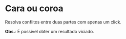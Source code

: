 # Cara ou coroa

Resolva conflitos entre duas partes com apenas um click.

**Obs.**: É possível obter um resultado viciado.